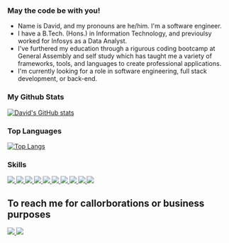
### May the code be with you! 

- Name is David, and my pronouns are he/him. I'm a software engineer.
- I have a B.Tech. (Hons.) in Information Technology, and previoulsy worked for Infosys as a Data Analyst. 
- I've furthered my education through a rigurous coding bootcamp at General Assembly and self study which has taught me a variety of frameworks, tools, and languages to create professional applications. 
- I'm currently looking for a role in software engineering, full stack development, or back-end. 

### My Github Stats

[![David's GitHub stats](https://github-readme-stats-48ud5fxgv-goodecoder.app/api?username=goodecoder&show_icons=true&theme=nord)](https://github.com/goodecoder/github-readme-stats)
 

### Top Languages
[![Top Langs](https://github-readme-stats-48ud5fxgv-goodecoder.vercel.app/api/top-langs/?username=goodecoder&theme=tokyonight)](https://github.com/goodecoder/github-readme-stats)

### Skills

<a href="#">
<img src='https://img.shields.io/badge/html5-%23E34F26.svg?style=for-the-badge&logo=html5&logoColor=white'/>
</a>
<a href="#">
<img src='https://img.shields.io/badge/css3-%231572B6.svg?style=for-the-badge&logo=css3&logoColor=white'/>
</a>
<a href="#">
<img src='https://img.shields.io/badge/javascript-%23323330.svg?style=for-the-badge&logo=javascript&logoColor=%23F7DF1E'/>
</a>
<a href="#">
<img src='https://img.shields.io/badge/MongoDB-%234ea94b.svg?style=for-the-badge&logo=mongodb&logoColor=white'/>
</a>
<a href="#">
<img src='https://img.shields.io/badge/node.js-6DA55F?style=for-the-badge&logo=node.js&logoColor=white'/>
</a>
<a href="#">
<img src="https://img.shields.io/badge/Java-CA4245?style=for-the-badge&logo=coffeescript&logoColor=white"/>
</a>
<a href="#">
<img src='https://img.shields.io/badge/react-%2320232a.svg?style=for-the-badge&logo=react&logoColor=%2361DAFB'/>
</a>
<a href="#">
<img src="https://img.shields.io/badge/Jest-323330?style=for-the-badge&logo=Jest&logoColor=white"/>
</a>
<a href="#">
<img src='https://img.shields.io/badge/TypeScript-007ACC?style=for-the-badge&logo=typescript&logoColor=white'/>
</a>
<a href="#">
<img src='https://img.shields.io/badge/git-%23F05033.svg?style=for-the-badge&logo=git&logoColor=white'/>
</a>

## To reach me for callorborations or business purposes
<a href="mailto: dwhitegoode@gmail.com">
<img src='https://img.shields.io/badge/Gmail-D14836?style=for-the-badge&logo=gmail&logoColor=white'/>
</a>
<a href="https://www.linkedin.com/in/davidwhitegoode/">
<img src='https://img.shields.io/badge/linkedin-%230077B5.svg?style=for-the-badge&logo=linkedin&logoColor=white'/>
</a>
